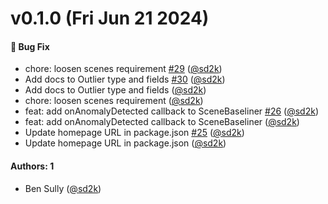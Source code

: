 # v0.1.0 (Fri Jun 21 2024)

#### 🐛 Bug Fix

- chore: loosen scenes requirement [#29](https://github.com/grafana/scenes-ml/pull/29) ([@sd2k](https://github.com/sd2k))
- Add docs to Outlier type and fields [#30](https://github.com/grafana/scenes-ml/pull/30) ([@sd2k](https://github.com/sd2k))
- Add docs to Outlier type and fields ([@sd2k](https://github.com/sd2k))
- chore: loosen scenes requirement ([@sd2k](https://github.com/sd2k))
- feat: add onAnomalyDetected callback to SceneBaseliner [#26](https://github.com/grafana/scenes-ml/pull/26) ([@sd2k](https://github.com/sd2k))
- feat: add onAnomalyDetected callback to SceneBaseliner ([@sd2k](https://github.com/sd2k))
- Update homepage URL in package.json [#25](https://github.com/grafana/scenes-ml/pull/25) ([@sd2k](https://github.com/sd2k))
- Update homepage URL in package.json ([@sd2k](https://github.com/sd2k))

#### Authors: 1

- Ben Sully ([@sd2k](https://github.com/sd2k))
